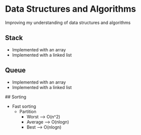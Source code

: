 # Data Structures and Algorithms

Improving my understanding of data structures and algorithms


## Stack 
- Implemented with an array
- Implemented with a linked list


## Queue
- Implemented with an array
- Implemented with a linked list


## Sorting
- Fast sorting
    + Partition 
        + Worst --> O(n^2)
        + Average --> O(nlogn)
        + Best --> O(nlogn)

